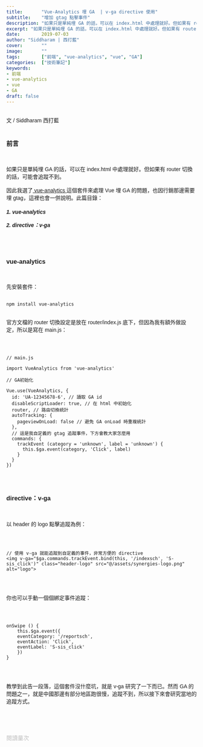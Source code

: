 ```yaml
---
title:       "Vue-Analytics 埋 GA  | v-ga directive 使用"
subtitle:    "增加 gtag 點擊事件"
description: "如果只是單純埋 GA 的話，可以在 index.html 中處理就好。但如果有 router 切換的話，可能會追蹤不到。因此我選了 vue-analytics 這個套件來處理 Vue 埋 GA 的問題......"
excerpt: "如果只是單純埋 GA 的話，可以在 index.html 中處理就好。但如果有 router 切換的話，可能會追蹤不到。因此我選了 vue-analytics 這個套件來處理 Vue 埋 GA 的問題......"
date:        2019-07-03
author: "Siddharam | 西打藍"
cover:       ""
image:       ""
tags:        ["前端", "vue-analytics", "vue", "GA"]
categories:  ["技術筆記"]
keywords:
- 前端
- vue-analytics
- vue
- GA
draft: false
---
```


<article style="font-family: 'Noto Sans TC', '微軟正黑體', sans-serif; font-weight: 300;">

<br>文 / Siddharam 西打藍<br><br>

<h3 class="article-h1-color">前言</h3><br>

如果只是單純埋 GA 的話，可以在 index.html 中處理就好。但如果有 router 切換的話，可能會追蹤不到。<br><br>
因此我選了<a href="https://github.com/MatteoGabriele/vue-analytics"> vue-analytics </a>這個套件來處理 Vue 埋 GA 的問題，也因行銷那邊需要埋 gtag，這裡也會一併說明。此篇目錄：

<h5>
1. vue-analytics<br><br>
2. directive：v-ga
</h5><br><br>

<h3 class="article-h1-color">vue-analytics</h3><br>

先安裝套件：<br><br>

<code>npm install vue-analytics</code><br><br>

官方文檔的 router 切換設定是放在 router/index.js 底下，但因為我有額外做設定，所以是寫在 main.js：<br><br>

<pre><code>

// main.js

import VueAnalytics from 'vue-analytics'

// GA初始化

Vue.use(VueAnalytics, {
  id: 'UA-12345678-6', // 讀取 GA id
  disableScriptLoader: true, // 在 html 中初始化
  router, // 路由切換統計
  autoTracking: {
    pageviewOnLoad: false // 避免 GA onLoad 時重複統計
  },
  // 這是我自定義的 gtag 追蹤事件，下方會教大家怎麼用
  commands: {
    trackEvent (category = 'unknown', label = 'unknown') {
      this.$ga.event(category, 'Click', label)
    }
  }
})

</code></pre><br>

<h3 class="article-h1-color">directive：v-ga</h3><br>

以 header 的 logo 點擊追蹤為例：<br><br>

<pre><code>

// 使用 v-ga 就能追蹤到自定義的事件，非常方便的 directive
&lt;img v-ga="$ga.commands.trackEvent.bind(this, '/indexsch', 'S-sis_click')" class="header-logo" src="@/assets/synergies-logo.png" alt="logo">

</code></pre><br>

你也可以手動一個個綁定事件追蹤：<br><br>

<pre><code>

onSwipe () {
    this.$ga.event({
    eventCategory: '/reportsch',
    eventAction: 'Click',
    eventLabel: 'S-sis_click'
    })
}

</code></pre><br>

教學到此告一段落，這個套件沒什麼坑，就是 v-ga 研究了一下而已。然而 GA 的問題之一，就是中國那邊有部分地區跑很慢，追蹤不到，所以接下來會研究當地的追蹤方式。


<br><br><br>

</article>

<div style="color: #bfbfbf; font-size: 15px;" id="busuanzi_container_page_pv">
  閱讀量<span id="busuanzi_value_page_pv"></span>次
</div>

<script src="../../js/post.js"></script>